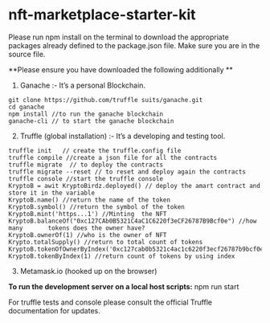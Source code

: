 # nft-marketplace-starter-kit
Please run npm install on the terminal to download the appropriate packages already defined to the package.json file. 
Make sure you are in the source file. 

**Please ensure you have downloaded the following additionally **

1. Ganache :- It’s a personal Blockchain.
```shell
git clone https://github.com/truffle suits/ganache.git
cd ganache
npm install //to run the ganache blockchain
ganache-cli // to start the ganache blockchain
```

2. Truffle (global installation) :- It’s a developing and testing tool.
```shell
truffle init   // create the truffle.config file
truffle compile //create a json file for all the contracts
truffle migrate  // to deploy the contracts 
truffle migrate --reset // to reset and deploy again the contracts
truffle console //start the truffle console
KryptoB = awit KryptoBirdz.deployed() // deploy the amart contract and store it in the variable
KryptoB.name() //return the name of the token
KryptoB.symbol() //return the symbol of the token
KryptoB.mint('https...1') //Minting  the NFT
KryptoB.balanceOf("0xc127CAb0B5321C4aC1C6220f3eCF26787B9Bcf0e") //how many       tokens does the owner have?
KryptoB.ownerOf(1) //who is the owner of NFT
Krypto.totalSupply() //return to total count of tokens
KryptoB.tokenOfOwnerByIndex('0xc127cab0b5321c4ac1c6220f3ecf26787b9bcf0e',1)
KryptoB.tokenByIndex(1) //return count of tokens by using index

```
3. Metamask.io (hooked up on the browser)

**To run the development server on a local host scripts:** npm run start

For truffle tests and console please consult the official Truffle documentation for updates.




